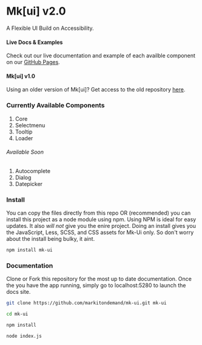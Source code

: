 # Mk[ui] v2.0
A Flexible UI Build on Accessibility.

#### Live Docs & Examples
Check out our live documentation and example of each availble component on our [GitHub Pages](http://markitondemand.github.io/mk-ui/).

#### Mk[ui] v1.0
Using an older version of Mk[ui]? Get access to the old repository [here](https://github.com/markitondemand/mk-ui/tree/version-1.0/).

### Currently Available Components

1. Core
2. Selectmenu
3. Tooltip
4. Loader

###### *Available Soon*

1. Autocomplete
2. Dialog
3. Datepicker

### Install

You can copy the files directly from this repo OR (recommended) you can install this project as a node module using npm. Using NPM is ideal for easy updates. It also *will not* give you the enire project. Doing an install gives you the JavaScript, Less, SCSS, and CSS assets for Mk-Ui only. So don't worry about the install being bulky, it aint.

```bash
npm install mk-ui
```

### Documentation

Clone or Fork this repository for the most up to date documentation. Once the you have the app running, simply go to localhost:5280 to launch the docs site.

```bash
git clone https://github.com/markitondemand/mk-ui.git mk-ui

cd mk-ui

npm install

node index.js
```
